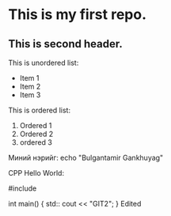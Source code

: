 # This is my first repo.

## This is second header.

This is unordered list:

* Item 1
* Item 2
* Item 3

This is ordered list:

1. Ordered 1
2. Ordered 2
3. ordered 3

Миний нэрийг: echo "Bulgantamir Gankhuyag"

CPP Hello World:

#include <iostream>

int main() {
    std:: cout << "GIT2";
}
Edited

